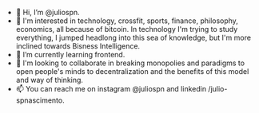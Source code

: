 - 👋 Hi, I’m @juliospn.
- 👀 I'm interested in technology, crossfit, sports, finance, philosophy, economics, all because of bitcoin. In technology I'm trying to study everything, I jumped headlong into this sea of knowledge, but I'm more inclined towards Bisness Intelligence.
- 🌱 I’m currently learning frontend.
- 💞️ I'm looking to collaborate in breaking monopolies and paradigms to open people's minds to decentralization and the benefits of this model and way of thinking.
- 📫 You can reach me on instagram @juliospn and linkedin /julio-spnascimento.
